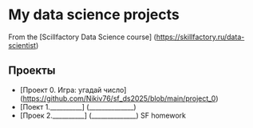 # My data science projects
From the [Scillfactory Data Science course] (https://skillfactory.ru/data-scientist)

## Проекты

* [Проект 0. Игра: угадай число] (https://github.com/Nikiv76/sf_ds2025/blob/main/project_0)
* [Поект 1.__________] (______________)
* [Проек 2.__________] (______________)
SF homework
